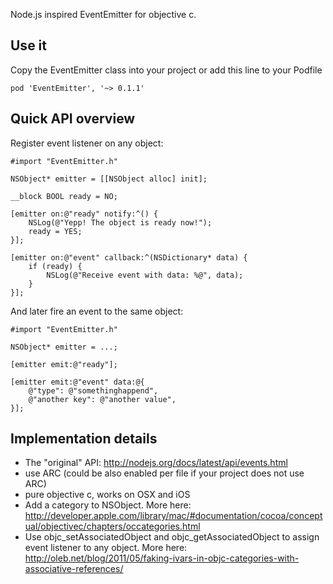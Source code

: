 Node.js inspired EventEmitter for objective c.

## Use it

Copy the EventEmitter class into your project or add this line to your Podfile

	pod 'EventEmitter', '~> 0.1.1'

## Quick API overview

Register event listener on any object:

	#import "EventEmitter.h"

	NSObject* emitter = [[NSObject alloc] init];

	__block BOOL ready = NO;

	[emitter on:@"ready" notify:^() {
		NSLog(@"Yepp! The object is ready now!");
		ready = YES;
	}];

	[emitter on:@"event" callback:^(NSDictionary* data) {
		if (ready) {
			NSLog(@"Receive event with data: %@", data);
		}
	}];

And later fire an event to the same object:

	#import "EventEmitter.h"
	
	NSObject* emitter = ...;
	
	[emitter emit:@"ready"];
	
	[emitter emit:@"event" data:@{
		@"type": @"somethinghappend",
		@"another key": @"another value",
	}];


## Implementation details

* The "original" API: http://nodejs.org/docs/latest/api/events.html
* use ARC (could be also enabled per file if your project does not use ARC)
* pure objective c, works on OSX and iOS
* Add a category to NSObject. More here: http://developer.apple.com/library/mac/#documentation/cocoa/conceptual/objectivec/chapters/occategories.html
* Use objc_setAssociatedObject and objc_getAssociatedObject to assign event listener to any object. More here: http://oleb.net/blog/2011/05/faking-ivars-in-objc-categories-with-associative-references/

